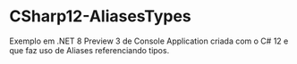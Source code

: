 # CSharp12-AliasesTypes
Exemplo em .NET 8 Preview 3 de Console Application criada com o C# 12 e que faz uso de Aliases referenciando tipos.
